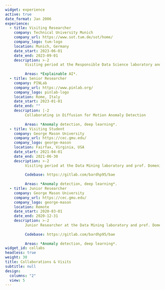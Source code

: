 ```yaml
---
widget: experience
active: true
date_format: Jan 2006
experience:
  - title: Visiting Researcher
    company: Technical University Munich
    company_url: https://www.sot.tum.de/sot/home/
    company_logo: tum-logo
    location: Munich, Germany
    date_start: 2023-06-01
    date_end: 2023-09-01
    description: >-2
         Visiting period at the Responsible Data Science laboratory and prof. Kasneci's research group. 
         
         Areas: *Explainable AI*.
  - title: Senior Researcher
    company: PINLab
    company_url: https://www.pinlab.org/
    company_logo: pinlab-logo
    location: Rome, Italy
    date_start: 2023-01-01
    date_end: ""
    description: |-2
         Collaborating in Diffusion for Motion Anomaly Detection
                 
         Areas: *Anomaly detection, deep learning*.
  - title: Visiting Student
    company: George Mason University
    company_url: https://cec.gmu.edu/
    company_logo: george-mason
    location: Fairfax, Virginia, USA
    date_start: 2021-04-01
    date_end: 2021-06-30
    description: >-2
         Visiting period at the Data Mining laboratory and prof. Domeniconi's research group.
         
         Codebase: https://gitlab.com/bardhp95/bae
         
         Areas: *Anomaly detection, deep learning*.
  - title: Junior Researcher
    company: George Mason University
    company_url: https://cec.gmu.edu/
    company_logo: george-mason
    location: Remote
    date_start: 2020-03-01
    date_end: 2020-12-31
    description: >-2
         Junior Researcher at the Data Mining laboratory and prof. Domeniconi's research group.
         
         Codebase: https://gitlab.com/bardhp95/bae
         
         Areas: *Anomaly detection, deep learning*.
widget_id: collabs
headless: true
weight: 30
title: Collaborations & Visits
subtitle: null
design:
  columns: "2"
  view: 5
---
```

